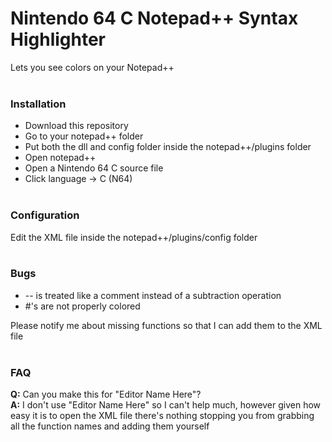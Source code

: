 # Nintendo 64 C Notepad++ Syntax Highlighter
Lets you see colors on your Notepad++<br/><br/>

### Installation
* Download this repository
* Go to your notepad++ folder
* Put both the dll and config folder inside the notepad++/plugins folder
* Open notepad++
* Open a Nintendo 64 C source file
* Click language -> C (N64)<br/><br/>

### Configuration
Edit the XML file inside the notepad++/plugins/config folder<br/><br/>

### Bugs
* -- is treated like a comment instead of a subtraction operation
* #'s are not properly colored<br/>

Please notify me about missing functions so that I can add them to the XML file
<br/><br/>
### FAQ
**Q:** Can you make this for "Editor Name Here"?<br/>
**A:** I don't use "Editor Name Here" so I can't help much, however given how easy it is to open the XML file there's nothing stopping you from grabbing all the function names and adding them yourself<br/><br/>
